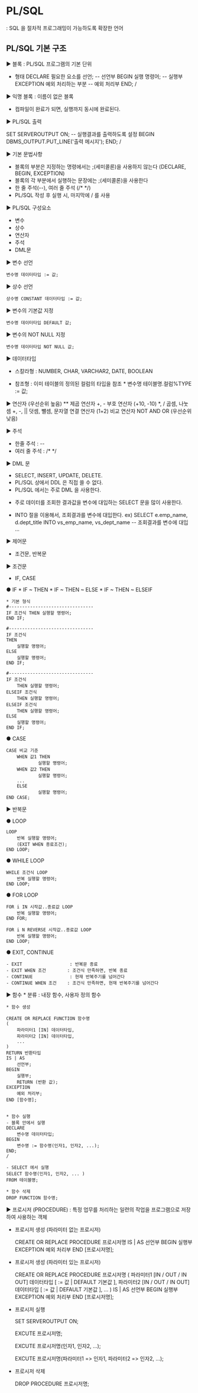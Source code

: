 # PL/SQL
: SQL 을 절차적 프로그래밍이 가능하도록 확장한 언어


## PL/SQL 기본 구조

▶ 블록
: PL/SQL 프로그램의 기본 단위

* 형태
DECLARE
    필요한 요소를 선언;      -- 선언부
BEGIN
    실행 명령어;             -- 실행부
EXCEPTION
    예외 처리하는 부분       -- 예외 처리부
END;
/

▶ 익명 블록
: 이름이 없은 블록
- 컴파일이 완료가 되면, 실행까지 동시에 완료된다.


▶ PL/SQL 출력

SET SERVEROUTPUT ON;            -- 실행결과를 출력하도록 설정
BEGIN
    DBMS_OUTPUT.PUT_LINE('출력 메시지');
END;
/


▶ 기본 문법사항
- 블록의 부분은 지정하는 명령에서는 ;(세미콜론)을 사용하지 않는다
  (DECLARE, BEGIN, EXCEPTION)
- 블록의 각 부분에서 실행하는 문장에는 ;(세미콜론)을 사용한다
- 한 줄 주석(--), 여러 줄 주석 (/*  */)
- PL/SQL 작성 후 실행 시, 마지막에 / 를 사용


▶ PL/SQL 구성요소
- 변수
- 상수
- 연산자
- 주석
- DML문

▶ 변수 선언

    변수명 데이터타입 := 값;

▶ 상수 선언

    상수명 CONSTANT 데이터타입 := 값;

▶ 변수의 기본값 지정

    변수명 데이터타입 DEFAULT 값;

▶ 변수의 NOT NULL 지정

    변수명 데이터타입 NOT NULL 값;


▶ 데이터타입
- 스칼라형      : NUMBER, CHAR, VARCHAR2, DATE, BOOLEAN

- 참조형        : 이미 테이블의 정의된 컬럼의 타입을 참조
                * 변수명 테이블명.컬럼%TYPE := 값;



▶ 연산자
    (우선순위 높음)
    **              제곱 연산자
    +, -            부호 연산자   (+10, -10)
    *, /            곱셈, 나눗셈
    +, -, ||        덧셈, 뺄셈, 문자열 연결 연산자   (1+2)
    비교 연산자
    NOT
    AND
    OR
    (우선순위 낮음)

▶ 주석
- 한줄 주석     : --
- 여러 줄 주석  : /*  */


▶ DML 문
- SELECT, INSERT, UPDATE, DELETE.
- PL/SQL 상에서 DDL 은 직접 쓸 수 없다.
- PL/SQL 에서는 주로 DML 을 사용한다.

* 주로 데이터를 조회한 결과값을 변수에 대입하는 SELECT 문을 많이 사용한다.

* INTO 절을 이용해서, 조회결과를 변수에 대입한다.
ex)  SELECT e.emp_name, d.dept_title
       INTO vs_emp_name, vs_dept_name       -- 조회결과를 변수에 대입
      ...



▶ 제어문
- 조건문, 반복문


▶ 조건문
- IF, CASE

 ● IF
    * IF ~ THEN
    * IF ~ THEN ~ ELSE
    * IF ~ THEN ~ ELSEIF

    * 기본 형식
    #--------------------------------
    IF 조건식 THEN 실행할 명령어;
    END IF;

    #--------------------------------
    IF 조건식 
    THEN 
        실행할 명령어;
    ELSE
        실행할 명령어;
    END IF;

    #--------------------------------
    IF 조건식 
        THEN 실행할 명령어;
    ELSEIF 조건식
        THEN 실행할 명령어;
    ELSEIF 조건식
        THEN 실행할 명령어;
    ELSE
        실행할 명령어;
    END IF;

  ● CASE

    CASE 비교 기준
        WHEN 값1 THEN 
                실행할 명령어;
        WHEN 값2 THEN 
                실행할 명령어;
        ...
        ELSE
                실행할 명령어;
    END CASE;                
            

▶ 반복문

 ● LOOP

    LOOP 
        반복 실행할 명령어;
        (EXIT WHEN 종료조건);    
    END LOOP;


 ● WHILE LOOP

    WHILE 조건식 LOOP
        반복 실행할 명령어;
    END LOOP;


 ● FOR  LOOP

    FOR i IN 시작값..종료값 LOOP
        반복 실행할 명령어;
    END FOR;

    FOR i N REVERSE 시작값..종료값 LOOP
        반복 실행할 명령어;
    END LOOP;


 ● EXIT, CONTINUE
    
    - EXIT                  : 반복문 종료
    - EXIT WHEN 조건        : 조건식 만족하면, 반복 종료
    - CONTINUE              : 현재 반복주기를 넘어간다
    - CONTINUE WHEN 조건    : 조건식 만족하면, 현재 반복주기를 넘어간다



▶ 함수
    * 분류 : 내장 함수, 사용자 정의 함수


    * 함수 생성

    CREATE OR REPLACE FUNCTION 함수명
    (
        파라미터1 [IN] 데이터타입,
        파라미터2 [IN] 데이터타입,
        ...
    )
    RETURN 반환타입
    IS | AS
        선언부;
    BEGIN
        실행부;
        RETURN (반환 값);
    EXCEPTION
        예외 처리부;
    END [함수명];


    * 함수 실행
    - 블록 안에서 실행
    DECLARE
        변수명 데이터타입;
    BEGIN
        변수명 := 함수명(인자1, 인자2, ...);
    END;
    /

    - SELECT 에서 실행
    SELECT 함수명(인자1, 인자2, ... ) 
    FROM 테이블명;

    * 함수 삭제
    DROP FUNCTION 함수명;



▶ 프로시저 (PROCEDURE)
: 특정 업무를 처리하는 일련의 작업을 프로그램으로 저장하여 사용하는 객체

 * 프로시저 생성 (파라미터 없는 프로시저)

    CREATE OR REPLACE PROCEDURE 프로시저명
    IS | AS
        선언부
    BEGIN
        실행부
    EXCEPTION
        예외 처리부
    END [프로시저명];


 * 프로시저 생성 (파라미터 있는 프로시저)

    CREATE OR REPLACE PROCEDURE 프로시저명
    (
        파라미터1 [IN / OUT / IN OUT] 데이터타입 [ := 값 | DEFAULT 기본값 ],
        파라미터2 [IN / OUT / IN OUT] 데이터타입 [ := 값 | DEFAULT 기본값 ],
        ...
    )
    IS | AS
        선언부
    BEGIN
        실행부
    EXCEPTION
        예외 처리부
    END [프로시저명];

 * 프로시저 실행
    
    SET SERVEROUTPUT ON;

    EXCUTE 프로시저명;

    EXCUTE 프로시저명(인자1, 인자2, ...);

    EXCUTE 프로시저명(파라미터1 => 인자1, 파라미터2 => 인자2, ...);


 * 프로시저 삭제

    DROP PROCEDURE 프로시저명;



